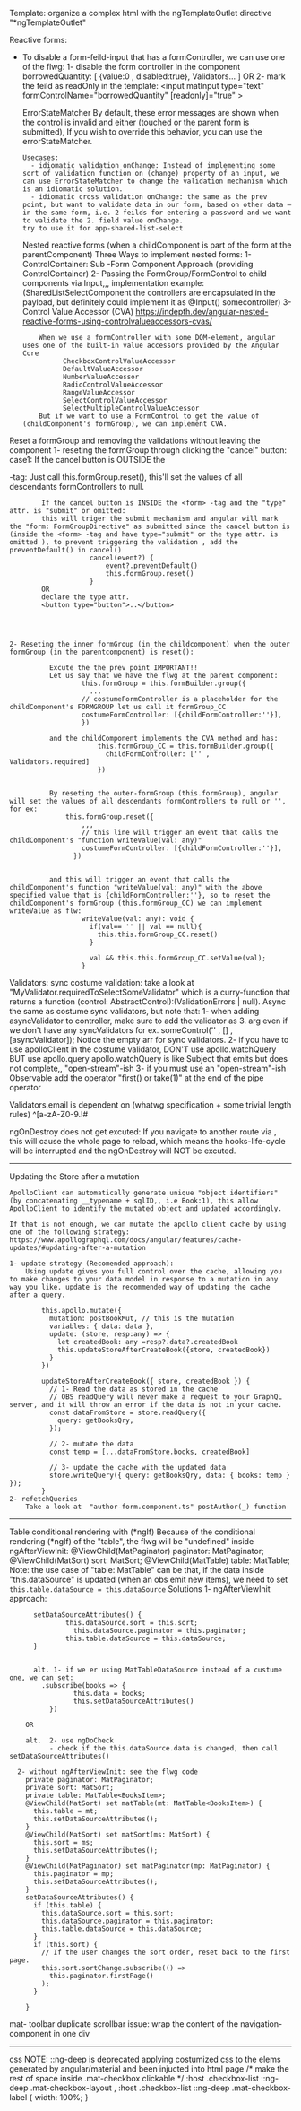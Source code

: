 Template:
  organize a complex html with the ngTemplateOutlet directive "*ngTemplateOutlet"



Reactive forms:

- To disable a form-feild-input that has a formController, we can use one of the flwg:
  1- disable the form controller in the component
    borrowedQuantity: [ {value:0 , disabled:true}, Validators... ]
  OR
  2- mark the feild as readOnly in the template:
    <input matInput type="text" formControlName="borrowedQuantity" [readonly]="true" >

  ErrorStateMatcher 
      By default, these error messages are shown when the control is invalid and either (touched or the parent form is submitted), 
      If you wish to override this behavior, you can use the errorStateMatcher.

      Usecases:
        - idiomatic validation onChange: Instead of implementing some sort of validation function on (change) property of an input, we can use ErrorStateMatcher to change the validation mechanism which is an idiomatic solution. 
        - idiomatic cross validation onChange: the same as the prev point, but want to validate data in our form, based on other data — in the same form, i.e. 2 feilds for entering a password and we want to validate the 2. field value onChange.
      try to use it for app-shared-list-select  
  
  Nested reactive forms (when a childComponent is part of the form at the parentComponent)
      Three Ways to implement nested forms:
        1- ControlContainer:  Sub -Form Component Approach (providing ControlContainer)
        2- Passing the FormGroup/FormControl to child components via Input,,, implementation example: (SharedListSelectComponent the controllers are encapsulated in the payload, but definitely could implement it as @Input() somecontroller) 
        3- Control Value Accessor (CVA)
          https://indepth.dev/angular-nested-reactive-forms-using-controlvalueaccessors-cvas/

          When we use a formController with some DOM-element, angular uses one of the built-in value accessors provided by the Angular Core
                CheckboxControlValueAccessor
                DefaultValueAccessor
                NumberValueAccessor
                RadioControlValueAccessor
                RangeValueAccessor
                SelectControlValueAccessor
                SelectMultipleControlValueAccessor
          But if we want to use a FormControl to get the value of (childComponent's formGroup), we can implement CVA.

Reset a formGroup and removing the validations without leaving the component
    1- reseting the formGroup through clicking the "cancel" button:
            case1: If the cancel button is OUTSIDE the <form> -tag:
                   Just call this.formGroup.reset(), this'll set the values of all descendants formControllers to null.

            If the cancel button is INSIDE the <form> -tag and the "type" attr. is "submit" or omitted:
            this will triger the submit mechanism and angular will mark the "form: FormGroupDirective" as submitted since the cancel button is (inside the <form> -tag and have type="submit" or the type attr. is omitted ), to prevent triggering the validation , add the preventDefault() in cancel()  
                        cancel(event?) {
                            event?.preventDefault()
                            this.formGroup.reset()
                        }
            OR 
            declare the type attr.
            <button type="button">..</button>    
            



    2- Reseting the inner formGroup (in the childcomponent) when the outer formGroup (in the parentcomponent) is reset():
              
              Excute the the prev point IMPORTANT!!
              Let us say that we have the flwg at the parent component:
                      this.formGroup = this.formBuilder.group({
                        ...
                      // costumeFormController is a placeholder for the childComponent's FORMGROUP let us call it formGroup_CC
                      costumeFormController: [{childFormController:''}], 
                      })

              and the childComponent implements the CVA method and has:
                          this.formGroup_CC = this.formBuilder.group({
                            childFormController: ['' , Validators.required]
                          })


              By reseting the outer-formGroup (this.formGroup), angular will set the values of all descendants formControllers to null or '', for ex:  
                  this.formGroup.reset({
                      ,,,
                      // this line will trigger an event that calls the childComponent's "function writeValue(val: any)"
                      costumeFormController: [{childFormController:''}], 
                    })


              and this will trigger an event that calls the childComponent's function "writeValue(val: any)" with the above specified value that is {childFormController:''}, so to reset the childComponent's formGroup (this.formGroup_CC) we can implement writeValue as flw:
                      writeValue(val: any): void {
                        if(val== '' || val == null){
                          this.this.formGroup_CC.reset()
                        }

                        val && this.this.formGroup_CC.setValue(val);
                      }


      








Validators:
  sync
    costume validation: take a look at "MyValidator.requiredToSelectSomeValidator" which is a curry-function that returns a 
    function (control: AbstractControl):(ValidationErrors | null).
  Async 
    the same as costume sync validators, but note that:
      1- when adding asyncValidator to controller, make sure to add the validator as 3. arg even if we don't have any syncValidators
       for ex. someControl('' , [] , [asyncValidator]); Notice the empty arr for sync validators.
      2- if you have to use apolloClient in the costume validator, DON'T use apollo.watchQuery BUT use apollo.query
      apollo.watchQuery is like Subject that emits but does not complete,, "open-stream"-ish
      3- if you must use an "open-stream"-ish Observable add the operator "first() or take(1)" at the end of the pipe operator

 Validators.email is dependent on (whatwg specification + some trivial length rules)
^[a-zA-Z0-9.!#$%&'*+\/=?^_`{|}~-]+@[a-zA-Z0-9](?:[a-zA-Z0-9-]{0,61}[a-zA-Z0-9])?(?:\.[a-zA-Z0-9](?:[a-zA-Z0-9-]{0,61}[a-zA-Z0-9])?)*$

ngOnDestroy does not get excuted:
  If you navigate to another route via <a herf="anotherRoute">, this will cause the whole page to reload,
  which means the hooks-life-cycle will be interrupted and the ngOnDestroy will NOT be excuted. 



------------------------------------------------------------
Updating the Store after a mutation

    ApolloClient can automatically generate unique "object identifiers" (by concatenating __typename + sqlID,, i.e Book:1), this allow ApolloClient to identify the mutated object and updated accordingly.

    If that is not enough, we can mutate the apollo client cache by using one of the following strategy:
    https://www.apollographql.com/docs/angular/features/cache-updates/#updating-after-a-mutation

    1- update strategy (Recomended approach):
        Using update gives you full control over the cache, allowing you to make changes to your data model in response to a mutation in any way you like. update is the recommended way of updating the cache after a query.

            this.apollo.mutate({
              mutation: postBookMut, // this is the mutation
              variables: { data: data },
              update: (store, resp:any) => {
                let createdBook: any =resp?.data?.createdBook
                this.updateStoreAfterCreateBook({store, createdBook})
              }
            })

            updateStoreAfterCreateBook({ store, createdBook }) {
              // 1- Read the data as stored in the cache
              // OBS readQuery will never make a request to your GraphQL server, and it will throw an error if the data is not in your cache. 
              const dataFromStore = store.readQuery({
                query: getBooksQry,
              });

              // 2- mutate the data
              const temp = [...dataFromStore.books, createdBook]

              // 3- update the cache with the updated data
              store.writeQuery({ query: getBooksQry, data: { books: temp } });
            }
    2- refetchQueries
        Take a look at  "author-form.component.ts" postAuthor(_) function


------------------------------------------------------------




Table conditional rendering with (*ngIf)
      Because of the conditional rendering (*ngIf) of the "table", the flwg will be "undefined" inside ngAfterViewInit:
            @ViewChild(MatPaginator) paginator: MatPaginator;
            @ViewChild(MatSort) sort: MatSort;
            @ViewChild(MatTable) table: MatTable<BooksItem>;  Note: the use case of "table: MatTable" can be that, if the data 
                                                              inside "this.dataSource" is updated (when an obs emit new items), we need to set 
                                                              `this.table.dataSource = this.dataSource`
      Solutions
      1- ngAfterViewInit approach:
      
          setDataSourceAttributes() {
                  this.dataSource.sort = this.sort;
                    this.dataSource.paginator = this.paginator;
                  this.table.dataSource = this.dataSource;
          }
        

          alt. 1- if we er using MatTableDataSource instead of a custume one, we can set:
            .subscribe(books => {
                    this.data = books;
                    this.setDataSourceAttributes()
              })
      
        OR
      
        alt.  2- use ngDoCheck
              - check if the this.dataSource.data is changed, then call setDataSourceAttributes()
      
      2- without ngAfterViewInit: see the flwg code
        private paginator: MatPaginator;
        private sort: MatSort;
        private table: MatTable<BooksItem>;
        @ViewChild(MatSort) set matTable(mt: MatTable<BooksItem>) {
          this.table = mt;
          this.setDataSourceAttributes();
        }
        @ViewChild(MatSort) set matSort(ms: MatSort) {
          this.sort = ms;
          this.setDataSourceAttributes();
        }
        @ViewChild(MatPaginator) set matPaginator(mp: MatPaginator) {
          this.paginator = mp;
          this.setDataSourceAttributes();
        }
        setDataSourceAttributes() {
          if (this.table) {
            this.dataSource.sort = this.sort;
            this.dataSource.paginator = this.paginator;
            this.table.dataSource = this.dataSource;
          }
          if (this.sort) {
            // If the user changes the sort order, reset back to the first page.
            this.sort.sortChange.subscribe(() =>
              this.paginator.firstPage()
            );
          }

        }


mat- toolbar duplicate scrollbar issue:
wrap the content of the navigation-component in one div








*********************************************************
css
NOTE: ::ng-deep is deprecated
applying costumized css to the elems generated by angular/material and been injucted into html page 
/* make the rest of space inside .mat-checkbox clickable */
:host .checkbox-list ::ng-deep .mat-checkbox-layout , :host .checkbox-list ::ng-deep  .mat-checkbox-label  {
    width: 100%;
}
